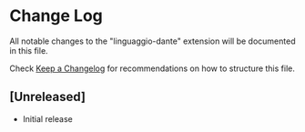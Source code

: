 # Change Log

All notable changes to the "linguaggio-dante" extension will be documented in this file.

Check [Keep a Changelog](http://keepachangelog.com/) for recommendations on how to structure this file.

## [Unreleased]

- Initial release